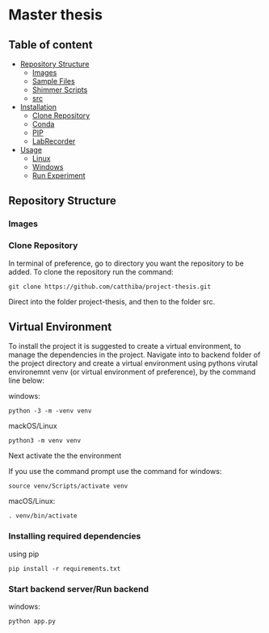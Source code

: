 # Master thesis

## Table of content

- [Repository Structure](#repository-structure)
  - [Images](#images)
  - [Sample Files](#sample-files)
  - [Shimmer Scripts](#shimmer-scripts)
  - [src](#src)
- [Installation](#installation)
  - [Clone Repository](#clone-repository)
  - [Conda](#conda)
  - [PIP](#pip)
  - [LabRecorder](#labrecorder)
- [Usage](#usage)
  - [Linux](#linux)
  - [Windows](#windows)
  - [Run Experiment](#run-experiment)

## Repository Structure

### Images

### Clone Repository

In terminal of preference, go to directory you want the repository to be added. To clone the repository run the command:

```
git clone https://github.com/catthiba/project-thesis.git
```

Direct into the folder project-thesis, and then to the folder src.

## Virtual Environment

To install the project it is suggested to create a virtual environment, to manage the dependencies in the project. Navigate into to backend folder of the project directory and create a virtual environment using pythons virutal environemnt venv (or virtual environment of preference), by the command line below:

windows:

```
python -3 -m -venv venv
```

mackOS/Linux

```
python3 -m venv venv
```

Next activate the the environment

If you use the command prompt use the command for windows:

```
source venv/Scripts/activate venv
```

macOS/Linux:

```
. venv/bin/activate
```

### Installing required dependencies

using pip

```
pip install -r requirements.txt
```

### Start backend server/Run backend

windows:

```
python app.py
```
